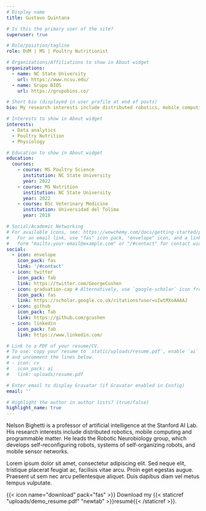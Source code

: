 ```yaml
---
# Display name
title: Gustavo Quintana

# Is this the primary user of the site?
superuser: true

# Role/position/tagline
role: DVM | MS | Poultry Nutritionist

# Organizations/Affiliations to show in About widget
organizations:
  - name: NC State University
    url: https://www.ncsu.edu/
  - name: Grupo BIOS
    url: https://grupobios.co/

# Short bio (displayed in user profile at end of posts)
bio: My research interests include distributed robotics, mobile computing and programmable matter.

# Interests to show in About widget
interests:
  - Data analytics
  - Poultry Nutrition
  - Physiology

# Education to show in About widget
education:
  courses:
    - course: MS Poultry Science
      institution: NC State University
      year: 2022
    - course: MS Nutrition
      institution: NC State University
      year: 2022
    - course: BSc Veterinary Medicine
      institution: Universidad del Tolima
      year: 2018

# Social/Academic Networking
# For available icons, see: https://wowchemy.com/docs/getting-started/page-builder/#icons
#   For an email link, use "fas" icon pack, "envelope" icon, and a link in the
#   form "mailto:your-email@example.com" or "/#contact" for contact widget.
social:
  - icon: envelope
    icon_pack: fas
    link: '/#contact'
  - icon: twitter
    icon_pack: fab
    link: https://twitter.com/GeorgeCushen
  - icon: graduation-cap # Alternatively, use `google-scholar` icon from `ai` icon pack
    icon_pack: fas
    link: https://scholar.google.co.uk/citations?user=sIwtMXoAAAAJ
  - icon: github
    icon_pack: fab
    link: https://github.com/gcushen
  - icon: linkedin
    icon_pack: fab
    link: https://www.linkedin.com/

# Link to a PDF of your resume/CV.
# To use: copy your resume to `static/uploads/resume.pdf`, enable `ai` icons in `params.toml`,
# and uncomment the lines below.
# - icon: cv
#   icon_pack: ai
#   link: uploads/resume.pdf

# Enter email to display Gravatar (if Gravatar enabled in Config)
email: ''

# Highlight the author in author lists? (true/false)
highlight_name: true
---
```


Nelson Bighetti is a professor of artificial intelligence at the Stanford AI Lab. His research interests include distributed robotics, mobile computing and programmable matter. He leads the Robotic Neurobiology group, which develops self-reconfiguring robots, systems of self-organizing robots, and mobile sensor networks.

Lorem ipsum dolor sit amet, consectetur adipiscing elit. Sed neque elit, tristique placerat feugiat ac, facilisis vitae arcu. Proin eget egestas augue. Praesent ut sem nec arcu pellentesque aliquet. Duis dapibus diam vel metus tempus vulputate.

{{< icon name="download" pack="fas" >}} Download my {{< staticref "uploads/demo_resume.pdf" "newtab" >}}resumé{{< /staticref >}}.
